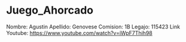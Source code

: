 # Juego_Ahorcado

Nombre: Agustin
Apellido: Genovese
Comision: 1B
Legajo: 115423
Link Youtube:  https://www.youtube.com/watch?v=iWpF7Thih98


